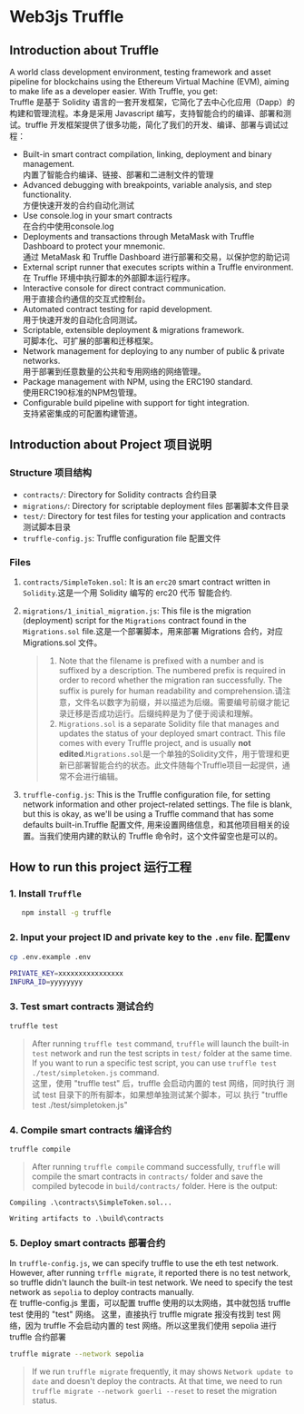 # Web3js Truffle

## Introduction about Truffle
A world class development environment, testing framework and asset pipeline for blockchains using the Ethereum Virtual Machine (EVM), aiming to make life as a developer easier. With Truffle, you get:<br>
Truffle 是基于 Solidity 语言的一套开发框架，它简化了去中心化应用（Dapp）的构建和管理流程。本身是采用 Javascript 编写，支持智能合约的编译、部署和测试。truffle 开发框架提供了很多功能，简化了我们的开发、编译、部署与调试过程：

- Built-in smart contract compilation, linking, deployment and binary management.<br>
  内置了智能合约编译、链接、部署和二进制文件的管理
- Advanced debugging with breakpoints, variable analysis, and step functionality.<br>方便快速开发的合约自动化测试
- Use console.log in your smart contracts <br>在合约中使用console.log
- Deployments and transactions through MetaMask with Truffle Dashboard to protect your mnemonic.<br>通过 MetaMask 和 Truffle Dashboard 进行部署和交易，以保护您的助记词
- External script runner that executes scripts within a Truffle environment.<br>在 Truffle 环境中执行脚本的外部脚本运行程序。
- Interactive console for direct contract communication.<br>用于直接合约通信的交互式控制台。
- Automated contract testing for rapid development.<br>用于快速开发的自动化合同测试。
- Scriptable, extensible deployment & migrations framework.<br>可脚本化、可扩展的部署和迁移框架。
- Network management for deploying to any number of public & private networks.<br>用于部署到任意数量的公共和专用网络的网络管理。
- Package management with NPM, using the ERC190 standard.<br>使用ERC190标准的NPM包管理。
- Configurable build pipeline with support for tight integration.<br>支持紧密集成的可配置构建管道。

## Introduction about Project 项目说明
### Structure 项目结构
- `contracts/`: Directory for Solidity contracts  合约目录
- `migrations/`: Directory for scriptable deployment files 部署脚本文件目录
- `test/`: Directory for test files for testing your application and contracts 测试脚本目录
- `truffle-config.js`: Truffle configuration file 配置文件

### Files

1. `contracts/SimpleToken.sol`: It is an `erc20` smart contract written in `Solidity`.这是一个用 Solidity 编写的 erc20 代币 智能合约.
2. `migrations/1_initial_migration.js`: This file is the migration (deployment) script for the `Migrations` contract found in the `Migrations.sol` file.这是一个部署脚本，用来部署 Migrations 合约，对应 Migrations.sol 文件。

   > 1. Note that the filename is prefixed with a number and is suffixed by a description. The numbered prefix is required in order to record whether the migration ran successfully. The suffix is purely for human readability and comprehension.请注意，文件名以数字为前缀，并以描述为后缀。需要编号前缀才能记录迁移是否成功运行。后缀纯粹是为了便于阅读和理解。
   > 2. `Migrations.sol` is a separate Solidity file that manages and updates the status of your deployed smart contract. This file comes with every Truffle project, and is usually **not edited**.`Migrations.sol`是一个单独的Solidity文件，用于管理和更新已部署智能合约的状态。此文件随每个Truffle项目一起提供，通常不会进行编辑。

3. `truffle-config.js`: This is the Truffle configuration file, for setting network information and other project-related settings. The file is blank, but this is okay, as we'll be using a Truffle command that has some defaults built-in.Truffle 配置文件, 用来设置网络信息，和其他项目相关的设置。当我们使用内建的默认的 Truffle 命令时，这个文件留空也是可以的。

## How to run this project 运行工程
### 1. Install `Truffle`
```bash
   npm install -g truffle
```

### 2. Input your project ID and private key to the `.env` file. 配置env

   ```sh
   cp .env.example .env

   PRIVATE_KEY=xxxxxxxxxxxxxxxx
   INFURA_ID=yyyyyyyy
   ```
### 3. Test smart contracts 测试合约  

   ```bash
   truffle test
   ```

   > After running `truffle test` command, `truffle` will launch the built-in `test` network and run the test scripts in `test/` folder at the same time. If you want to run a specific test script, you can use `truffle test ./test/simpletoken.js` command.
   <br>这里，使用 "truffle test" 后，truffle 会启动内置的 test 网络，同时执行 测试 test 目录下的所有脚本，如果想单独测试某个脚本，可以
执行 "truffle test ./test/simpletoken.js"

### 4. Compile smart contracts 编译合约

   ```bash
   truffle compile
   ```

   > After running `truffle compile` command successfully, `truffle` will compile the smart contracts in `contracts/` folder and save the compiled bytecode in `build/contracts/` folder.
   > Here is the output:

   ```text
   Compiling .\contracts\SimpleToken.sol...

   Writing artifacts to .\build\contracts
   ```

### 5. Deploy smart contracts 部署合约
   In `truffle-config.js`, we can specify truffle to use the eth test network. However, after running `trffle migrate`, it reported there is no test network, so truffle didn't launch the built-in test network. We need to specify the test network as `sepolia` to deploy contracts manually.
<br>在 truffle-config.js 里面，可以配置 truffle 使用的以太网络，其中就包括 truffle test 使用的 "test" 网络。
这里，直接执行 truffle migrate 报没有找到 test 网络，因为 truffle 不会启动内置的 test 网络。所以这里我们使用 sepolia 进行 truffle 合约部署
   ```bash
   truffle migrate --network sepolia
   ```

   > If we run `truffle migrate` frequently, it may shows `Network update to date` and doesn't deploy the contracts. At that time, we need to run `truffle migrate --network goerli --reset` to reset the migration status.






